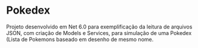 # Pokedex
Projeto desenvolvido em Net 6.0 para exemplificação da leitura de arquivos JSON, com criação de Models e Services, para simulação de uma Pokedex (Lista de Pokemons baseado em desenho de mesmo nome.
